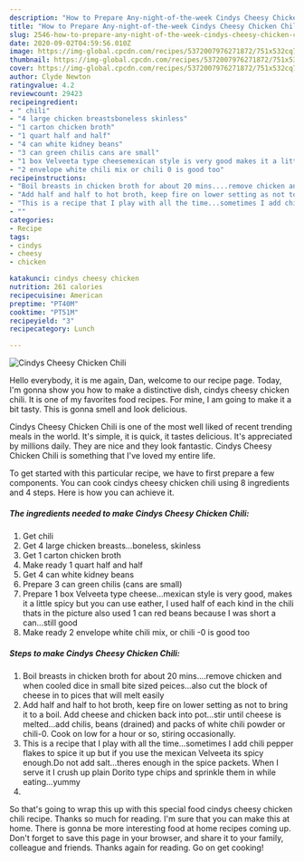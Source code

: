 ```yaml
---
description: "How to Prepare Any-night-of-the-week Cindys Cheesy Chicken Chili"
title: "How to Prepare Any-night-of-the-week Cindys Cheesy Chicken Chili"
slug: 2546-how-to-prepare-any-night-of-the-week-cindys-cheesy-chicken-chili
date: 2020-09-02T04:59:56.010Z
image: https://img-global.cpcdn.com/recipes/5372007976271872/751x532cq70/cindys-cheesy-chicken-chili-recipe-main-photo.jpg
thumbnail: https://img-global.cpcdn.com/recipes/5372007976271872/751x532cq70/cindys-cheesy-chicken-chili-recipe-main-photo.jpg
cover: https://img-global.cpcdn.com/recipes/5372007976271872/751x532cq70/cindys-cheesy-chicken-chili-recipe-main-photo.jpg
author: Clyde Newton
ratingvalue: 4.2
reviewcount: 29423
recipeingredient:
- " chili"
- "4 large chicken breastsboneless skinless"
- "1 carton chicken broth"
- "1 quart half and half"
- "4 can white kidney beans"
- "3 can green chilis cans are small"
- "1 box Velveeta type cheesemexican style is very good makes it a little spicy but you can use eather I used half of each kind  in the chili thats in the picture  also used 1 can red beans because I was short a canstill good"
- "2 envelope white chili mix or chili 0 is good too"
recipeinstructions:
- "Boil breasts in chicken broth for about 20 mins....remove chicken and when cooled dice in small bite sized peices...also cut the block of cheese in to pices that will melt easily"
- "Add half and half to hot broth, keep fire on lower setting as not to bring it to a boil. Add cheese and chicken back into pot...stir until cheese is melted...add chilis, beans (drained) and packs of white chili powder or chili-0. Cook on low for a hour or so, stiring occasionally."
- "This is a recipe that I play with all the time...sometimes I add chili pepper flakes to spice it up but if you use the mexican Velveeta its spicy enough.Do not add salt...theres enough in the spice packets. When I serve it I crush up plain Dorito type chips and sprinkle them in while eating...yummy"
- ""
categories:
- Recipe
tags:
- cindys
- cheesy
- chicken

katakunci: cindys cheesy chicken 
nutrition: 261 calories
recipecuisine: American
preptime: "PT40M"
cooktime: "PT51M"
recipeyield: "3"
recipecategory: Lunch

---
```



![Cindys Cheesy Chicken Chili](https://img-global.cpcdn.com/recipes/5372007976271872/751x532cq70/cindys-cheesy-chicken-chili-recipe-main-photo.jpg)

Hello everybody, it is me again, Dan, welcome to our recipe page. Today, I'm gonna show you how to make a distinctive dish, cindys cheesy chicken chili. It is one of my favorites food recipes. For mine, I am going to make it a bit tasty. This is gonna smell and look delicious.

Cindys Cheesy Chicken Chili is one of the most well liked of recent trending meals in the world. It's simple, it is quick, it tastes delicious. It's appreciated by millions daily. They are nice and they look fantastic. Cindys Cheesy Chicken Chili is something that I've loved my entire life.




To get started with this particular recipe, we have to first prepare a few components. You can cook cindys cheesy chicken chili using 8 ingredients and 4 steps. Here is how you can achieve it.

<!--inarticleads1-->

##### The ingredients needed to make Cindys Cheesy Chicken Chili:

1. Get  chili
1. Get 4 large chicken breasts...boneless, skinless
1. Get 1 carton chicken broth
1. Make ready 1 quart half and half
1. Get 4 can white kidney beans
1. Prepare 3 can green chilis (cans are small)
1. Prepare 1 box Velveeta type cheese...mexican style is very good, makes it a little spicy but you can use eather, I used half of each kind  in the chili thats in the picture  also used 1 can red beans because I was short a can...still good
1. Make ready 2 envelope white chili mix, or chili -0 is good too




<!--inarticleads2-->

##### Steps to make Cindys Cheesy Chicken Chili:

1. Boil breasts in chicken broth for about 20 mins....remove chicken and when cooled dice in small bite sized peices...also cut the block of cheese in to pices that will melt easily
1. Add half and half to hot broth, keep fire on lower setting as not to bring it to a boil. Add cheese and chicken back into pot...stir until cheese is melted...add chilis, beans (drained) and packs of white chili powder or chili-0. Cook on low for a hour or so, stiring occasionally.
1. This is a recipe that I play with all the time...sometimes I add chili pepper flakes to spice it up but if you use the mexican Velveeta its spicy enough.Do not add salt...theres enough in the spice packets. When I serve it I crush up plain Dorito type chips and sprinkle them in while eating...yummy
1. 




So that's going to wrap this up with this special food cindys cheesy chicken chili recipe. Thanks so much for reading. I'm sure that you can make this at home. There is gonna be more interesting food at home recipes coming up. Don't forget to save this page in your browser, and share it to your family, colleague and friends. Thanks again for reading. Go on get cooking!
